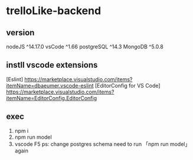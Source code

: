 # trelloLike-backend

## version
nodeJS ^14.17.0
vsCode ^1.66
postgreSQL ^14.3
MongoDB ^5.0.8

## instll vscode extensions
[Eslint] https://marketplace.visualstudio.com/items?itemName=dbaeumer.vscode-eslint
[EditorConfig for VS Code] https://marketplace.visualstudio.com/items?itemName=EditorConfig.EditorConfig

## exec
1. npm i
2. npm run model
3. vscode F5
ps: change postgres schema need to run 「npm run model」 again